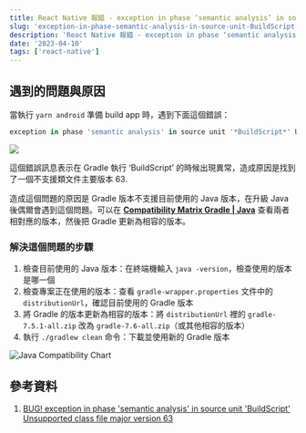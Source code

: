 ```yaml
---
title: React Native 報錯 - exception in phase ‘semantic analysis’ in source unit ‘BuildScript’ Unsupported class file major version 63
slug: 'exception-in-phase-semantic-analysis-in-source-unit-BuildScript-unsupported-class-file-major-version-63'
description: 'React Native 報錯 - exception in phase ‘semantic analysis’ in source unit ‘BuildScript’ Unsupported class file major version 63'
date: '2023-04-10'
tags: ['react-native']
---
```


## 遇到的問題與原因

當執行 `yarn android` 準備 build app 時，遇到下面這個錯誤：

```jsx
exception in phase 'semantic analysis' in source unit '*BuildScript*' Unsupported class file major version 63
```

![](https://i.imgur.com/5ABicTP.png)

這個錯誤訊息表示在 Gradle 執行 ‘BuildScript’ 的時候出現異常，造成原因是找到了一個不支援類文件主要版本 63.

造成這個問題的原因是 Gradle 版本不支援目前使用的 Java 版本，在升級 Java 後偶爾會遇到這個問題。可以在 **[Compatibility Matrix Gradle | Java](https://docs.gradle.org/current/userguide/compatibility.html)** 查看兩者相對應的版本，然後把 Gradle 更新為相容的版本。

### 解決這個問題的步驟

1. 檢查目前使用的 Java 版本：在終端機輸入 `java -version`，檢查使用的版本是哪一個
2. 檢查專案正在使用的版本：查看 `gradle-wrapper.properties` 文件中的 `distributionUrl`，確認目前使用的 Gradle 版本
3. 將 Gradle 的版本更新為相容的版本：將 `distributionUrl` 裡的 `gradle-7.5.1-all.zip` 改為 `gradle-7.6-all.zip`（或其他相容的版本）
4. 執行 `./gradlew clean` 命令：下載並使用新的 Gradle 版本

![Java Compatibility Chart](/images/java-compatability.png)

## 參考資料

1. [BUG! exception in phase 'semantic analysis' in source unit 'BuildScript' Unsupported class file major version 63](https://stackoverflow.com/questions/74695402/bug-exception-in-phase-semantic-analysis-in-source-unit-buildscript-unsup)
